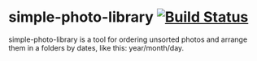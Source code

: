simple-photo-library    [![Build Status](https://travis-ci.org/dstdnk/simple-photo-library.svg?branch=master)](https://travis-ci.org/dstdnk/simple-photo-library)
====================

simple-photo-library is a tool for ordering unsorted photos and arrange them in a folders by dates, like this:
year/month/day.


